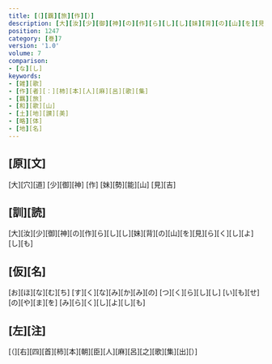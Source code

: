 ```yaml
---
title: [（][覊][旅][作][）]
description: [大][汝][少][御][神][の][作][ら][し][し][妹][背][の][山][を][見][ら][く][し][よ][し][も]
position: 1247
category: [巻]7
version: '1.0'
volume: 7
comparison:
- [な][し]
keywords:
- [雑][歌]
- [作][者][：][柿][本][人][麻][呂][歌][集]
- [羈][旅]
- [和][歌][山]
- [土][地][讃][美]
- [略][体]
- [地][名]
---
```


## [原][文]

[大][穴][道] [少][御][神] [作] [妹][勢][能][山] [見][吉]

## [訓][読]

[大][汝][少][御][神][の][作][ら][し][し][妹][背][の][山][を][見][ら][く][し][よ][し][も]

## [仮][名]

[お][ほ][な][む][ち] [す][く][な][み][か][み][の] [つ][く][ら][し][し] [い][も][せ][の][や][ま][を] [み][ら][く][し][よ][し][も]

## [左][注]

[（][右][四][首][柿][本][朝][臣][人][麻][呂][之][歌][集][出][）]
